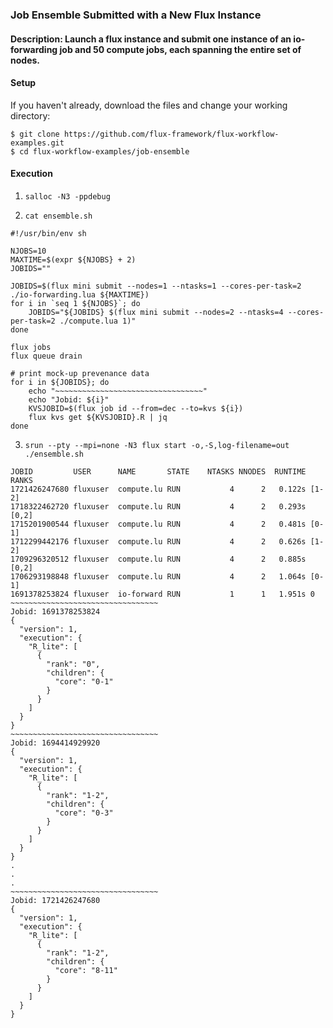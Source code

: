### Job Ensemble Submitted with a New Flux Instance

#### Description: Launch a flux instance and submit one instance of an io-forwarding job and 50 compute jobs, each spanning the entire set of nodes.

#### Setup

If you haven't already, download the files and change your working directory:

```
$ git clone https://github.com/flux-framework/flux-workflow-examples.git
$ cd flux-workflow-examples/job-ensemble
```

#### Execution

1. `salloc -N3 -ppdebug`

2. `cat ensemble.sh`

```
#!/usr/bin/env sh

NJOBS=10
MAXTIME=$(expr ${NJOBS} + 2)
JOBIDS=""

JOBIDS=$(flux mini submit --nodes=1 --ntasks=1 --cores-per-task=2 ./io-forwarding.lua ${MAXTIME})
for i in `seq 1 ${NJOBS}`; do
    JOBIDS="${JOBIDS} $(flux mini submit --nodes=2 --ntasks=4 --cores-per-task=2 ./compute.lua 1)"
done

flux jobs
flux queue drain

# print mock-up prevenance data
for i in ${JOBIDS}; do
    echo "~~~~~~~~~~~~~~~~~~~~~~~~~~~~~~~~~"
    echo "Jobid: ${i}"
    KVSJOBID=$(flux job id --from=dec --to=kvs ${i})
    flux kvs get ${KVSJOBID}.R | jq
done
```

3. `srun --pty --mpi=none -N3 flux start -o,-S,log-filename=out ./ensemble.sh`

```
JOBID         USER      NAME       STATE    NTASKS NNODES  RUNTIME RANKS
1721426247680 fluxuser  compute.lu RUN           4      2   0.122s [1-2]
1718322462720 fluxuser  compute.lu RUN           4      2   0.293s [0,2]
1715201900544 fluxuser  compute.lu RUN           4      2   0.481s [0-1]
1712299442176 fluxuser  compute.lu RUN           4      2   0.626s [1-2]
1709296320512 fluxuser  compute.lu RUN           4      2   0.885s [0,2]
1706293198848 fluxuser  compute.lu RUN           4      2   1.064s [0-1]
1691378253824 fluxuser  io-forward RUN           1      1   1.951s 0
~~~~~~~~~~~~~~~~~~~~~~~~~~~~~~~~~
Jobid: 1691378253824
{
  "version": 1,
  "execution": {
    "R_lite": [
      {
        "rank": "0",
        "children": {
          "core": "0-1"
        }
      }
    ]
  }
}
~~~~~~~~~~~~~~~~~~~~~~~~~~~~~~~~~
Jobid: 1694414929920
{
  "version": 1,
  "execution": {
    "R_lite": [
      {
        "rank": "1-2",
        "children": {
          "core": "0-3"
        }
      }
    ]
  }
}
.
.
.
~~~~~~~~~~~~~~~~~~~~~~~~~~~~~~~~~
Jobid: 1721426247680
{
  "version": 1,
  "execution": {
    "R_lite": [
      {
        "rank": "1-2",
        "children": {
          "core": "8-11"
        }
      }
    ]
  }
}

```
